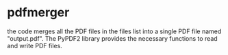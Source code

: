 # pdfmerger
the code merges all the PDF files in the files list into a single PDF file named "output.pdf". The PyPDF2 library provides the necessary functions to read and write PDF files.
